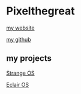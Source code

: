 # Pixelthegreat
[my website](https://www.fanfavoritessofar.com)

[my github](https://www.github.com/Pixelthegreat)

## my projects
[Strange OS](https://www.github.com/Pixelthegreat/strange-os)

[Eclair OS](https://www.github.com/Pixelthegreat/eclair-os)
